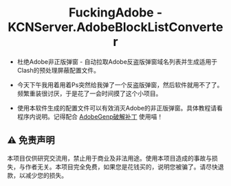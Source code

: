 
<div align="center"><strong>

# FuckingAdobe - KCNServer.AdobeBlockListConverter

</strong></div>
 - 杜绝Adobe非正版弹窗 - 自动拉取Adobe反盗版弹窗域名列表并生成适用于Clash的预处理屏蔽配置文件。

- 今天下午我用着用着Ps突然给我弹了一个反盗版弹窗，然后软件就用不了了。频繁重装很讨厌，于是花了一会时间摸了这个小项目。

- 使用本软件生成的配置文件可以有效消灭Adobe的非正版弹窗。具体教程请看程序内说明。记得配合 [AdobeGenp破解补丁](https://github.com/wangzhenjjcn/AdobeGenp) 使用喵！

## ⚠️ 免责声明
本项目仅供研究交流用，禁止用于商业及非法用途。使用本项目造成的事故与损失，与作者无关。本项目完全免费，如果您是花钱买的，说明您被骗了。请尽快退款，以减少您的损失。